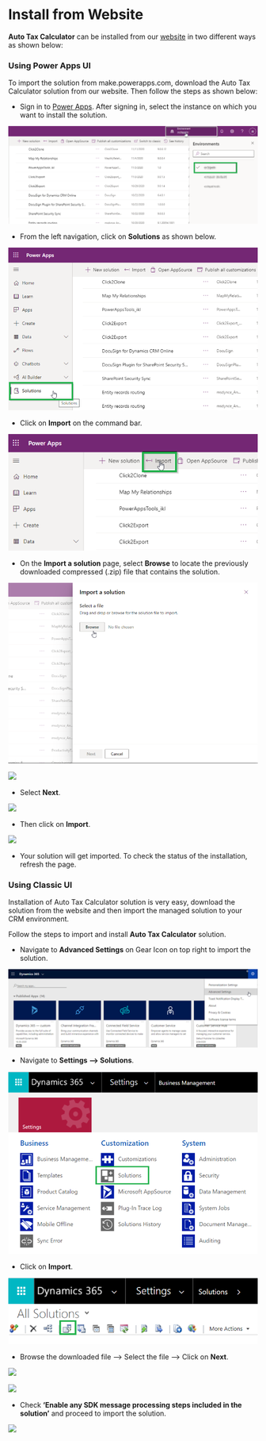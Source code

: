 # Install from Website

**Auto Tax Calculator** can be installed from our [website](https://www.inogic.com/product/productivity-apps/automated-tax-calculation-processing-dynamics-365-crm) in two different ways as shown below:

### Using Power Apps UI

To import the solution from make.powerapps.com, download the Auto Tax Calculator solution from our website. Then follow the steps as shown below:

* Sign in to [Power Apps](https://make.powerapps.com/?utm\_source=padocs\&utm\_medium=linkinadoc\&utm\_campaign=referralsfromdoc). After signing in, select the instance on which you want to install the solution.

![](<../../.gitbook/assets/1 (107).png>)

* From the left navigation, click on **Solutions** as shown below.

![](<../../.gitbook/assets/2 (20).png>)

* Click on **Import** on the command bar.

![](<../../.gitbook/assets/3 (11).png>)

*
  On the **Import a solution** page, select **Browse** to locate the previously downloaded compressed (.zip) file that contains the solution.

![](<../../.gitbook/assets/4 (30).png>)

![](../../.gitbook/assets/Power\_1.1.png)

* Select **Next**.

![](../../.gitbook/assets/Power\_1.png)

* Then click on **Import**.

![](../../.gitbook/assets/Power\_2.png)

* Your solution will get imported. To check the status of the installation, refresh the page.

### Using Classic UI

Installation of Auto Tax Calculator solution is very easy, download the solution from the website and then import the managed solution to your CRM environment.&#x20;

Follow the steps to import and install **Auto Tax Calculator** solution.

* Navigate to **Advanced Settings** on Gear Icon on top right to import the solution.

![](<../../.gitbook/assets/1 (225).png>)

* Navigate to **Settings --> Solutions**.

![](../../.gitbook/assets/2.png)

* Click on **Import**.

![](<../../.gitbook/assets/3 (9).png>)

* Browse the downloaded file --> Select the file --> Click on **Next**.

![](../../.gitbook/assets/Install\_9.png)

![](../../.gitbook/assets/Install\_10.png)

* Check **‘Enable any SDK message processing steps included in the solution’** and proceed to import the solution.

![](<../../.gitbook/assets/Install\_8 - Copy.png>)

###
